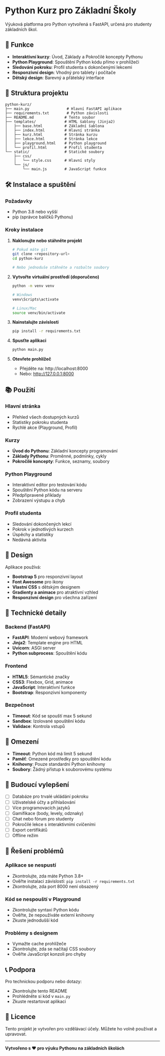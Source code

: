 # Python Kurz pro Základní Školy

Výuková platforma pro Python vytvořená s FastAPI, určená pro studenty základních škol.

## 🚀 Funkce

- **Interaktivní kurzy**: Úvod, Základy a Pokročilé koncepty Pythonu
- **Python Playground**: Spouštění Python kódu přímo v prohlížeči
- **Sledování pokroku**: Profil studenta s dokončenými lekcemi
- **Responzivní design**: Vhodný pro tablety i počítače
- **Dětský design**: Barevný a přátelský interface

## 📁 Struktura projektu

```
python-kurz/
├── main.py                 # Hlavní FastAPI aplikace
├── requirements.txt        # Python závislosti
├── README.md              # Tento soubor
├── templates/             # HTML šablony (Jinja2)
│   ├── base.html          # Základní šablona
│   ├── index.html         # Hlavní stránka
│   ├── kurz.html          # Stránka kurzu
│   ├── lekce.html         # Stránka lekce
│   ├── playground.html    # Python playground
│   └── profil.html        # Profil studenta
└── static/                # Statické soubory
    ├── css/
    │   └── style.css      # Hlavní styly
    └── js/
        └── main.js        # JavaScript funkce
```

## 🛠️ Instalace a spuštění

### Požadavky
- Python 3.8 nebo vyšší
- pip (správce balíčků Pythonu)

### Kroky instalace

1. **Naklonujte nebo stáhněte projekt**
   ```bash
   # Pokud máte git
   git clone <repository-url>
   cd python-kurz
   
   # Nebo jednoduše stáhněte a rozbalte soubory
   ```

2. **Vytvořte virtuální prostředí (doporučeno)**
   ```bash
   python -m venv venv
   
   # Windows
   venv\Scripts\activate
   
   # Linux/Mac
   source venv/bin/activate
   ```

3. **Nainstalujte závislosti**
   ```bash
   pip install -r requirements.txt
   ```

4. **Spusťte aplikaci**
   ```bash
   python main.py
   ```

5. **Otevřete prohlížeč**
   - Přejděte na: http://localhost:8000
   - Nebo: http://127.0.0.1:8000

## 📚 Použití

### Hlavní stránka
- Přehled všech dostupných kurzů
- Statistiky pokroku studenta
- Rychlé akce (Playground, Profil)

### Kurzy
- **Úvod do Pythonu**: Základní koncepty programování
- **Základy Pythonu**: Proměnné, podmínky, cykly
- **Pokročilé koncepty**: Funkce, seznamy, soubory

### Python Playground
- Interaktivní editor pro testování kódu
- Spouštění Python kódu na serveru
- Předpřipravené příklady
- Zobrazení výstupu a chyb

### Profil studenta
- Sledování dokončených lekcí
- Pokrok v jednotlivých kurzech
- Úspěchy a statistiky
- Nedávná aktivita

## 🎨 Design

Aplikace používá:
- **Bootstrap 5** pro responzivní layout
- **Font Awesome** pro ikony
- **Vlastní CSS** s dětským designem
- **Gradienty a animace** pro atraktivní vzhled
- **Responzivní design** pro všechna zařízení

## 🔧 Technické detaily

### Backend (FastAPI)
- **FastAPI**: Moderní webový framework
- **Jinja2**: Template engine pro HTML
- **Uvicorn**: ASGI server
- **Python subprocess**: Spouštění kódu

### Frontend
- **HTML5**: Sémantické značky
- **CSS3**: Flexbox, Grid, animace
- **JavaScript**: Interaktivní funkce
- **Bootstrap**: Responzivní komponenty

### Bezpečnost
- **Timeout**: Kód se spouští max 5 sekund
- **Sandbox**: Izolované spouštění kódu
- **Validace**: Kontrola vstupů

## 🚨 Omezení

- **Timeout**: Python kód má limit 5 sekund
- **Paměť**: Omezené prostředky pro spouštění kódu
- **Knihovny**: Pouze standardní Python knihovny
- **Soubory**: Žádný přístup k souborovému systému

## 🔮 Budoucí vylepšení

- [ ] Databáze pro trvalé ukládání pokroku
- [ ] Uživatelské účty a přihlašování
- [ ] Více programovacích jazyků
- [ ] Gamifikace (body, levely, odznaky)
- [ ] Chat nebo fórum pro studenty
- [ ] Pokročilé lekce s interaktivními cvičeními
- [ ] Export certifikátů
- [ ] Offline režim

## 🐛 Řešení problémů

### Aplikace se nespustí
- Zkontrolujte, zda máte Python 3.8+
- Ověřte instalaci závislostí: `pip install -r requirements.txt`
- Zkontrolujte, zda port 8000 není obsazený

### Kód se nespouští v Playground
- Zkontrolujte syntaxi Python kódu
- Ověřte, že nepoužíváte externí knihovny
- Zkuste jednodušší kód

### Problémy s designem
- Vymažte cache prohlížeče
- Zkontrolujte, zda se načítají CSS soubory
- Ověřte JavaScript konzoli pro chyby

## 📞 Podpora

Pro technickou podporu nebo dotazy:
- Zkontrolujte tento README
- Prohlédněte si kód v `main.py`
- Zkuste restartovat aplikaci

## 📄 Licence

Tento projekt je vytvořen pro vzdělávací účely. Můžete ho volně používat a upravovat.

---

**Vytvořeno s ❤️ pro výuku Pythonu na základních školách**
